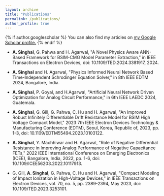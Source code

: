 ```yaml
---
layout: archive
title: "Publications"
permalink: /publications/
author_profile: true
---
```


{% if author.googlescholar %}
  You can also find my articles on <u><a href="{{https://scholar.google.com/citations?hl=en&user=3YM2KYgAAAAJ}}">my Google Scholar profile</a>.</u>
{% endif %}


* **A. Singhal**, G. Pahwa and H. Agarwal, "A Novel Physics Aware ANN-Based Framework for BSIM-CMG Model Parameter Extraction," in IEEE Transactions on Electron Devices, doi: 10.1109/TED.2024.3381917, 2024.

* **A. Singhal** and H. Agarwal, "Physics Informed Neural Network Based Time-Independent Schrodinger Equation Solver," in 8th IEEE EDTM 2024, Bangalore, India.

* **A. Singhal**, P. Goyal, and H.Agarwal, "Artificial Neural Network Driven Optimization for Analog Circuit Performance," in 6th IEEE LAEDC 2024, Guatemala.

* **A. Singhal**, G. Gill, G. Pahwa, C. Hu and H. Agarwal, "An Improved Robust Infinitely Differentiable Drift Resistance Model for BSIM High Voltage Compact Model," 2023 7th IEEE Electron Devices Technology & Manufacturing Conference (EDTM), Seoul, Korea, Republic of, 2023, pp. 1-3, doi: 10.1109/EDTM55494.2023.10103122.

* **A. Singhal**, Y. Machhiwar and H. Agarwal, "Role of Negative Differential Resistance in Improving Analog Performance of Negative Capacitance FETs," 2022 IEEE International Conference on Emerging Electronics (ICEE), Bangalore, India, 2022, pp. 1-6, doi: 10.1109/ICEE56203.2022.10117913.
  
* G. Gill, **A. Singhal**, G. Pahwa, C. Hu and H. Agarwal, "Compact Modeling of Impact Ionization in High-Voltage Devices," in IEEE Transactions on Electron Devices, vol. 70, no. 5, pp. 2389-2394, May 2023, doi: 10.1109/TED.2023.3253101.
